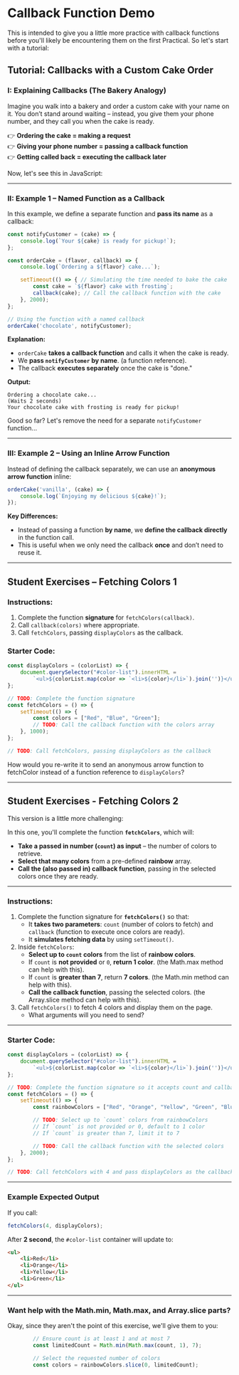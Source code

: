 # Callback Function Demo

This is intended to give you a little more practice with callback functions before you'll likely be encountering them on the first Practical.  So let's start with a tutorial:

## **Tutorial: Callbacks with a Custom Cake Order**
### **I: Explaining Callbacks (The Bakery Analogy)**
Imagine you walk into a bakery and order a custom cake with your name on it. You don’t stand around waiting – instead, you give them your phone number, and they call you when the cake is ready.

👉 **Ordering the cake = making a request**  
👉 **Giving your phone number = passing a callback function**  
👉 **Getting called back = executing the callback later**  

Now, let's see this in JavaScript:

---

### **II: Example 1 – Named Function as a Callback**
In this example, we define a separate function and **pass its name** as a callback:

```javascript
const notifyCustomer = (cake) => {
    console.log(`Your ${cake} is ready for pickup!`);
};

const orderCake = (flavor, callback) => {
    console.log(`Ordering a ${flavor} cake...`);

    setTimeout(() => { // Simulating the time needed to bake the cake
        const cake = `${flavor} cake with frosting`;
        callback(cake); // Call the callback function with the cake
    }, 2000);
};

// Using the function with a named callback
orderCake('chocolate', notifyCustomer);
```

**Explanation:**
- `orderCake` **takes a callback function** and calls it when the cake is ready.
- We **pass `notifyCustomer` by name**. (a function reference).
- The callback **executes separately** once the cake is "done."

**Output:**
```
Ordering a chocolate cake...
(Waits 2 seconds)
Your chocolate cake with frosting is ready for pickup!
```

Good so far?  Let's remove the need for a separate `notifyCustomer` function...

---

### **III: Example 2 – Using an Inline Arrow Function**
Instead of defining the callback separately, we can use an **anonymous arrow function** inline:

```javascript
orderCake('vanilla', (cake) => {
    console.log(`Enjoying my delicious ${cake}!`);
});
```

**Key Differences:**
- Instead of passing a function **by name**, we **define the callback directly** in the function call.
- This is useful when we only need the callback **once** and don’t need to reuse it.

---

## **Student Exercises – Fetching Colors 1**
### **Instructions:**
1. Complete the function **signature** for `fetchColors(callback)`.
2. Call `callback(colors)` where appropriate.
3. Call `fetchColors`, passing `displayColors` as the callback.

### **Starter Code:**
```javascript
const displayColors = (colorList) => {
    document.querySelector("#color-list").innerHTML = 
        `<ul>${colorList.map(color => `<li>${color}</li>`).join('')}</ul>`;
};

// TODO: Complete the function signature
const fetchColors = () => {
    setTimeout(() => {
        const colors = ["Red", "Blue", "Green"];
        // TODO: Call the callback function with the colors array
    }, 1000);
};

// TODO: Call fetchColors, passing displayColors as the callback
```
How would you re-write it to send an anonymous arrow function to fetchColor instead of a function reference to `displayColors`?

---

## **Student Exercises - Fetching Colors 2**
This version is a little more challenging:

In this one, you'll complete the function **`fetchColors`**, which will:  
  - **Take a passed in number (`count`) as input** – the number of colors to retrieve.
  - **Select that many colors** from a pre-defined **rainbow** array.  
  - **Call the (also passed in) callback function**, passing in the selected colors once they are ready.  

---

### **Instructions:**
1. Complete the function signature for **`fetchColors()`** so that:
   - It **takes two parameters**: `count` (number of colors to fetch) and `callback` (function to execute once colors are ready).
   - It **simulates fetching data** by using `setTimeout()`.  
2. Inside `fetchColors`:
   - **Select up to `count` colors** from the list of **rainbow colors**.
   - If `count` is **not provided** or `0`, **return 1 color**. (the Math.max method can help with this).
   - If `count` is **greater than 7**, return **7 colors**. (the Math.min method can help with this).
   - **Call the callback function**, passing the selected colors. (the Array.slice method can help with this).
3. Call `fetchColors()` to fetch 4 colors and display them on the page.
   - What arguments will you need to send?

---

### **Starter Code:**
```javascript
const displayColors = (colorList) => {
    document.querySelector("#color-list").innerHTML = 
        `<ul>${colorList.map(color => `<li>${color}</li>`).join('')}</ul>`;
};

// TODO: Complete the function signature so it accepts count and callback
const fetchColors = () => {
    setTimeout(() => {
        const rainbowColors = ["Red", "Orange", "Yellow", "Green", "Blue", "Indigo", "Violet"];

        // TODO: Select up to `count` colors from rainbowColors
        // If `count` is not provided or 0, default to 1 color
        // If `count` is greater than 7, limit it to 7

        // TODO: Call the callback function with the selected colors
    }, 2000);
};

// TODO: Call fetchColors with 4 and pass displayColors as the callback
```

---

### **Example Expected Output**
If you call:
```javascript
fetchColors(4, displayColors);
```
After **2 second**, the `#color-list` container will update to:

```html
<ul>
    <li>Red</li>
    <li>Orange</li>
    <li>Yellow</li>
    <li>Green</li>
</ul>
```

---

### Want help with the Math.min, Math.max, and Array.slice parts?
Okay, since they aren't the point of this exercise, we'll give them to you:
```javascript
        // Ensure count is at least 1 and at most 7
        const limitedCount = Math.min(Math.max(count, 1), 7);

        // Select the requested number of colors
        const colors = rainbowColors.slice(0, limitedCount);
```
